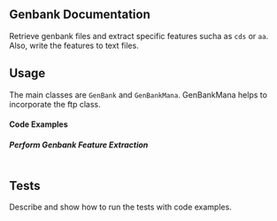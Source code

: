 Genbank Documentation
-------------------------
Retrieve genbank files and extract specific features sucha as `cds` or `aa`. Also,
write the features to text files.


Usage
-----
The main classes are `GenBank` and `GenBankMana`. GenBankMana helps to incorporate
the ftp class.

#### Code Examples

##### Perform Genbank Feature Extraction

``` python

```


Tests
-----
Describe and show how to run the tests with code examples.

